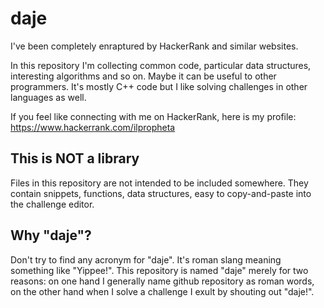 # daje
I've been completely enraptured by HackerRank and similar websites. 

In this repository I'm collecting common code, particular data structures, interesting algorithms and so on. Maybe it can be useful to other programmers. It's mostly C++ code but I like solving challenges in other languages as well. 

If you feel like connecting with me on HackerRank, here is my profile:
https://www.hackerrank.com/ilpropheta

## This is NOT a library

Files in this repository are not intended to be included somewhere. They contain snippets, functions, data structures, easy to copy-and-paste into the challenge editor.

## Why "daje"?
Don't try to find any acronym for "daje". It's roman slang meaning something like "Yippee!". This repository is named "daje" merely for two reasons: on one hand I generally name github repository as roman words, on the other hand when I solve a challenge I exult by shouting out "daje!".
